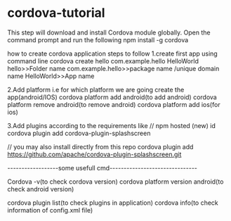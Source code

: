 # cordova-tutorial
This step will download and install Cordova module globally. Open the command prompt and run the following 
npm install -g cordova

how to create cordova application
steps to follow
1.create first app using command line 
cordova create hello com.example.hello HelloWorld
hello>>Folder name
com.example.hello>>package name /unique domain name
HelloWorld>>App name

2.Add platform i.e for which platform we are going create the app(android/IOS)
cordova platform add android(to add android)
cordova platform remove android(to remove android)
cordova platform add ios(for ios)

3.Add plugins according to the requirements like
// npm hosted (new) id
cordova plugin add cordova-plugin-splashscreen

// you may also install directly from this repo
cordova plugin add https://github.com/apache/cordova-plugin-splashscreen.git

------------------some usefull cmd-------------------------------

Cordova -v(to check cordova version)
cordova platform version android(to check android version)

cordova plugin list(to check plugins in application)
cordova info(to check information of config.xml file)


